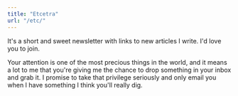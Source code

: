 ```yaml
---
title: "Etcetra"
url: "/etc/"
---
```


It's a short and sweet newsletter with links to new articles I write.  I'd love you to join.

 Your attention is one of the most precious things in the world, and it means a lot to me that you're giving me the chance to drop something in your inbox and grab it. I promise to take that privilege seriously and only email you when I have something I think you'll really dig.
